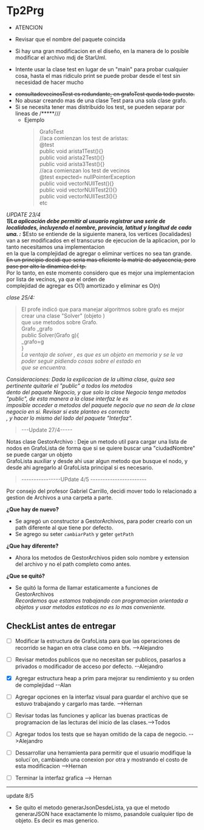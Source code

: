# Tp2Prg  
- ATENCION  
* Revisar que el nombre del paquete coincida  
+ Si hay una gran modificacion en el diseño, en la manera de lo posible modificar el archivo mdj de StarUml.  
* Intente usar la clase test en lugar de un  "main" para probar cualquier cosa, hasta el mas ridiculo print se puede probar desde el test sin necesidad de hacer mucho   
- ~~consultadevecinosTest es redundante, en grafoTest queda todo puesto.~~ 
- No abusar creando mas de una clase Test para una sola clase grafo.  
- Si se necesita tener mas distribuido los test, se pueden separar por lineas de /*****///  
  - Ejemplo  
    >GrafoTest  
    >//aca comienzan los test de aristas:   
    > @test   
    > public void arista1Test(){}    
    > public void arista2Test(){}  
    > public void arista3Test(){}  
    > //aca comienzan los test de vecinos  
    > @test expected= nullPointerException  
    > public void vectorNUllTest(){}  
    > public void vectorNUllTest2(){}  
    > public void vectorNUllTest3(){}  
    > etc   
     
*UPDATE 23/4*  
***1)La aplicación debe permitir al usuario registrar una serie de localidades, incluyendo el nombre,
provincia, latitud y longitud de cada una. :*** $Esto se entiende de la siguiente manera, los vertices (localidades) 
  van a ser modificados en el transcurso de ejecucion de la aplicacion, por lo tanto necesitamos una implementacion   
  en la que la complejidad de agregar o eliminar vertices no sea tan grande.
~~En un principio decidi que seria mas eficiente la matriz de adyacencia, pero pase por alto la dinamica del tp.~~   
Por lo tanto, en este momento considero que es mejor una implementacion por lista de vecinos, ya que el orden de   
complejidad de agregar es O(1) amortizado y eliminar es O(n)


*clase 25/4:* 
 >El profe indicó que para manejar algoritmos sobre grafo es mejor crear una clase "Solver" (objeto )    
 >que use metodos sobre Grafo.    
 >Grafo _grafo  
 >public Solver(Grafo g){  
 >_grafo=g  
 >}  
 _La ventaja de solver , es que es un objeto en memoria y se le va poder seguir pidiendo cosas sobre el estado en   
que se encuentra._  

_Consideraciones: Dada la explicacion de la ultima clase, quiza sea pertinente quitarle el "public" a todos los metodos  
dento del paquete Negocio, y que solo la clase Negocio tenga metodos "public", de esta manera a la clase interfaz le es  
imposible acceder a metodos del paquete negocio que no sean de la clase negocio en si. Revisar si este planteo es correcto  
, y hacer lo mismo del lado del paquete "Interfaz"._

> ---Update 27/4-----    

Notas clase GestorArchivo :
Deje un metodo util para cargar una lista de nodos en GrafoLista de forma que si se quiere buscar una "ciudadNombre" se puede cargar un objeto   
GrafoLista auxiliar y desde ahi usar algun metodo que busque el nodo, y desde ahi agregarlo al GrafoLista principal si es necesario.  

 > ----------------UPdate 4/5 ----------------------- 

Por consejo del profesor Gabriel Carrillo, decidi mover todo lo relacionado a gestion de Archivos a una carpeta a parte.  

**¿Que hay de nuevo?** 
- Se agregó un constructor a GestorArchivos, para poder crearlo con un path diferente al que tiene por defecto. 
- Se agrego su seter `cambiarPath` y geter `getPath`    

**¿Que hay diferente?**  
- Ahora los metodos de GestorArchivos piden solo nombre y extension del archivo y no el path completo como antes.  

**¿Que se quitó?**  
- Se quitó la forma de llamar estaticamente a funciones de GestorArchivos  
_Recordemos que estamos trabajando con programacion orientada a objetos y usar metodos estaticos no es lo mas conveniente._

## CheckList antes de entregar  
- [ ] Modificar la estructura de GrafoLista para que las operaciones de recorrido se hagan en otra clase como en bfs. -->Alejandro 
- [ ] Revisar metodos publicos que no necesitan ser publicos, pasarlos a privados o modificador de acceso por defecto. --Alejandro  
- [x] Agregar estructura heap a prim para mejorar su rendimiento y su orden de complejidad  --Alan
- [ ] Agregar opciones en la interfaz visual para guardar el archivo que se estuvo trabajando y cargarlo mas tarde. -->Hernan  
- [ ] Revisar todas las funciones y aplicar las buenas practicas de programacion de las lecturas del inicio de las clases.-->Todos
- [ ] Agregar todos los tests que se hayan omitido de la capa de negocio. -->Alejandro
- [ ] Dessarrollar una herramienta para permitir que el usuario modifique la soluci´on, cambiando una conexion por otra y
mostrando el costo de esta modificacion -->Hernan
- [ ] Terminar la interfaz grafica --> Hernan


------------------------------------------------
update 8/5
- Se quito el metodo generarJsonDesdeLista, ya que el metodo generarJSON hace exactamente lo mismo, pasandole cualquier tipo de objeto. Es decir es mas generico.
